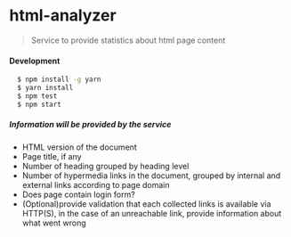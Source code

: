 # html-analyzer
> Service to provide statistics about html page content


#### Development
```bash
  $ npm install -g yarn
  $ yarn install
  $ npm test
  $ npm start
```

##### Information will be provided by the service
 * HTML version of the document
 * Page title, if any
 * Number of heading grouped by heading level
 * Number of hypermedia links in the document, grouped by internal and external links according to page domain
 * Does page contain login form?
 * (Optional)provide validation that each collected links is available via HTTP(S), in the case of an unreachable link, provide information about what went wrong
